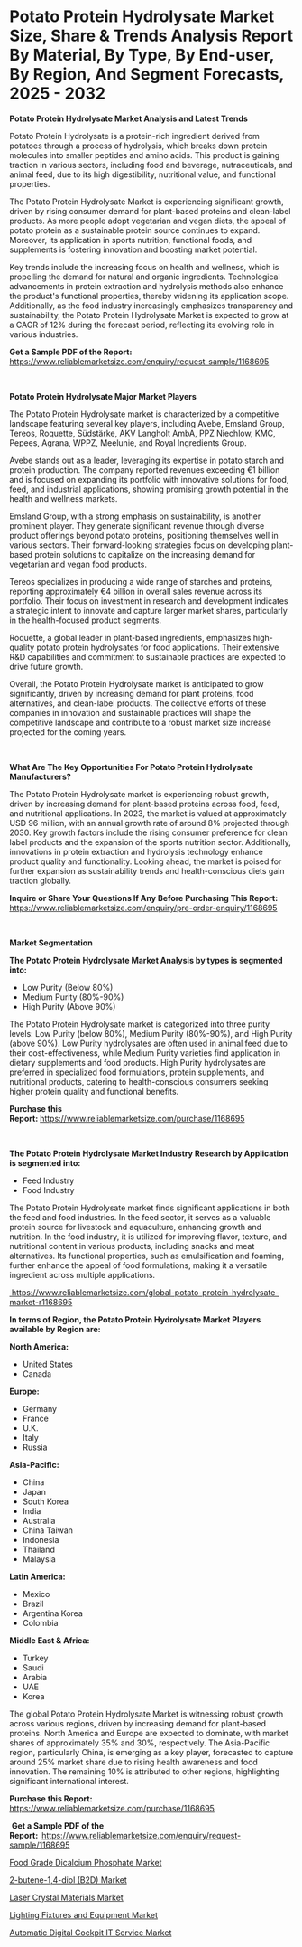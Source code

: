 <p><h1>Potato Protein Hydrolysate Market Size, Share & Trends Analysis Report By Material, By Type, By End-user, By Region, And Segment Forecasts, 2025 - 2032</h1></p><p><strong>Potato Protein Hydrolysate Market Analysis and Latest Trends</strong></p>
<p><p>Potato Protein Hydrolysate is a protein-rich ingredient derived from potatoes through a process of hydrolysis, which breaks down protein molecules into smaller peptides and amino acids. This product is gaining traction in various sectors, including food and beverage, nutraceuticals, and animal feed, due to its high digestibility, nutritional value, and functional properties. </p><p>The Potato Protein Hydrolysate Market is experiencing significant growth, driven by rising consumer demand for plant-based proteins and clean-label products. As more people adopt vegetarian and vegan diets, the appeal of potato protein as a sustainable protein source continues to expand. Moreover, its application in sports nutrition, functional foods, and supplements is fostering innovation and boosting market potential. </p><p>Key trends include the increasing focus on health and wellness, which is propelling the demand for natural and organic ingredients. Technological advancements in protein extraction and hydrolysis methods also enhance the product's functional properties, thereby widening its application scope. Additionally, as the food industry increasingly emphasizes transparency and sustainability, the Potato Protein Hydrolysate Market is expected to grow at a CAGR of 12% during the forecast period, reflecting its evolving role in various industries.</p></p>
<p><strong>Get a Sample PDF of the Report:&nbsp;</strong> <a href="https://www.reliablemarketsize.com/enquiry/request-sample/1168695?utm_campaign=1999&utm_medium=2&utm_source=Github&utm_content=ia&utm_term=29032025&utm_id=potato-protein-hydrolysate">https://www.reliablemarketsize.com/enquiry/request-sample/1168695</a></p>
<p>&nbsp;</p>
<p><strong>Potato Protein Hydrolysate Major Market Players</strong></p>
<p><p>The Potato Protein Hydrolysate market is characterized by a competitive landscape featuring several key players, including Avebe, Emsland Group, Tereos, Roquette, Südstärke, AKV Langholt AmbA, PPZ Niechlow, KMC, Pepees, Agrana, WPPZ, Meelunie, and Royal Ingredients Group. </p><p>Avebe stands out as a leader, leveraging its expertise in potato starch and protein production. The company reported revenues exceeding €1 billion and is focused on expanding its portfolio with innovative solutions for food, feed, and industrial applications, showing promising growth potential in the health and wellness markets.</p><p>Emsland Group, with a strong emphasis on sustainability, is another prominent player. They generate significant revenue through diverse product offerings beyond potato proteins, positioning themselves well in various sectors. Their forward-looking strategies focus on developing plant-based protein solutions to capitalize on the increasing demand for vegetarian and vegan food products.</p><p>Tereos specializes in producing a wide range of starches and proteins, reporting approximately €4 billion in overall sales revenue across its portfolio. Their focus on investment in research and development indicates a strategic intent to innovate and capture larger market shares, particularly in the health-focused product segments.</p><p>Roquette, a global leader in plant-based ingredients, emphasizes high-quality potato protein hydrolysates for food applications. Their extensive R&D capabilities and commitment to sustainable practices are expected to drive future growth.</p><p>Overall, the Potato Protein Hydrolysate market is anticipated to grow significantly, driven by increasing demand for plant proteins, food alternatives, and clean-label products. The collective efforts of these companies in innovation and sustainable practices will shape the competitive landscape and contribute to a robust market size increase projected for the coming years.</p></p>
<p>&nbsp;</p>
<p><strong>What Are The Key Opportunities For Potato Protein Hydrolysate Manufacturers?</strong></p>
<p><p>The Potato Protein Hydrolysate market is experiencing robust growth, driven by increasing demand for plant-based proteins across food, feed, and nutritional applications. In 2023, the market is valued at approximately USD 96 million, with an annual growth rate of around 8% projected through 2030. Key growth factors include the rising consumer preference for clean label products and the expansion of the sports nutrition sector. Additionally, innovations in protein extraction and hydrolysis technology enhance product quality and functionality. Looking ahead, the market is poised for further expansion as sustainability trends and health-conscious diets gain traction globally.</p></p>
<p><strong>Inquire or Share Your Questions If Any Before Purchasing This Report:</strong> <a href="https://www.reliablemarketsize.com/enquiry/pre-order-enquiry/1168695?utm_campaign=1999&utm_medium=2&utm_source=Github&utm_content=ia&utm_term=29032025&utm_id=potato-protein-hydrolysate">https://www.reliablemarketsize.com/enquiry/pre-order-enquiry/1168695</a></p>
<p>&nbsp;</p>
<p><strong>Market Segmentation</strong></p>
<p><strong>The Potato Protein Hydrolysate Market Analysis by types is segmented into:</strong></p>
<p><ul><li>Low Purity (Below 80%)</li><li>Medium Purity (80%-90%)</li><li>High Purity (Above 90%)</li></ul></p>
<p><p>The Potato Protein Hydrolysate market is categorized into three purity levels: Low Purity (below 80%), Medium Purity (80%-90%), and High Purity (above 90%). Low Purity hydrolysates are often used in animal feed due to their cost-effectiveness, while Medium Purity varieties find application in dietary supplements and food products. High Purity hydrolysates are preferred in specialized food formulations, protein supplements, and nutritional products, catering to health-conscious consumers seeking higher protein quality and functional benefits.</p></p>
<p><strong>Purchase this Report:&nbsp;</strong><a href="https://www.reliablemarketsize.com/purchase/1168695?utm_campaign=1999&utm_medium=2&utm_source=Github&utm_content=ia&utm_term=29032025&utm_id=potato-protein-hydrolysate">https://www.reliablemarketsize.com/purchase/1168695</a></p>
<p>&nbsp;</p>
<p><strong>The Potato Protein Hydrolysate Market Industry Research by Application is segmented into:</strong></p>
<p><ul><li>Feed Industry</li><li>Food Industry</li></ul></p>
<p><p>The Potato Protein Hydrolysate market finds significant applications in both the feed and food industries. In the feed sector, it serves as a valuable protein source for livestock and aquaculture, enhancing growth and nutrition. In the food industry, it is utilized for improving flavor, texture, and nutritional content in various products, including snacks and meat alternatives. Its functional properties, such as emulsification and foaming, further enhance the appeal of food formulations, making it a versatile ingredient across multiple applications.</p></p>
<p><a href="https://www.reliablemarketsize.com/global-potato-protein-hydrolysate-market-r1168695?utm_campaign=1999&utm_medium=2&utm_source=Github&utm_content=ia&utm_term=29032025&utm_id=potato-protein-hydrolysate">&nbsp;https://www.reliablemarketsize.com/global-potato-protein-hydrolysate-market-r1168695</a></p>
<p><strong>In terms of Region, the Potato Protein Hydrolysate Market Players available by Region are:</strong></p>
<p>
    <p> <strong> North America: </strong>
        <ul>
            <li>United States</li>
            <li>Canada</li>
        </ul>
        </p> 
    <p> <strong> Europe: </strong>
        <ul>
            <li>Germany</li>
            <li>France</li>
            <li>U.K.</li>
            <li>Italy</li>
            <li>Russia</li>
        </ul>
        </p> 
    <p> <strong> Asia-Pacific: </strong>
        <ul>
            <li>China</li>
            <li>Japan</li>
            <li>South Korea</li>
            <li>India</li>
            <li>Australia</li>
            <li>China Taiwan</li>
            <li>Indonesia</li>
            <li>Thailand</li>
            <li>Malaysia</li>
        </ul>
        </p> 
    <p> <strong> Latin America: </strong>
        <ul>
            <li>Mexico</li>
            <li>Brazil</li>
            <li>Argentina Korea</li>
            <li>Colombia</li>
        </ul>
        </p> 
    <p> <strong> Middle East & Africa: </strong>
        <ul>
            <li>Turkey</li>
            <li>Saudi</li>
            <li>Arabia</li>
            <li>UAE</li>
            <li>Korea</li>
        </ul>
    </p>
    </p>
<p><p>The global Potato Protein Hydrolysate Market is witnessing robust growth across various regions, driven by increasing demand for plant-based proteins. North America and Europe are expected to dominate, with market shares of approximately 35% and 30%, respectively. The Asia-Pacific region, particularly China, is emerging as a key player, forecasted to capture around 25% market share due to rising health awareness and food innovation. The remaining 10% is attributed to other regions, highlighting significant international interest.</p></p>
<p><strong>Purchase this Report: </strong><a href="https://www.reliablemarketsize.com/purchase/1168695?utm_campaign=1999&utm_medium=2&utm_source=Github&utm_content=ia&utm_term=29032025&utm_id=potato-protein-hydrolysate">https://www.reliablemarketsize.com/purchase/1168695</a></p>
<p>&nbsp;<strong>Get a Sample PDF of the Report:&nbsp;&nbsp;</strong><a href="https://www.reliablemarketsize.com/enquiry/request-sample/1168695?utm_campaign=1999&utm_medium=2&utm_source=Github&utm_content=ia&utm_term=29032025&utm_id=potato-protein-hydrolysate">https://www.reliablemarketsize.com/enquiry/request-sample/1168695</a></p>
<p><strong></strong></p>
<p><p><a href="https://github.com/izetajhazuga/Market-Research-Report-List-1/blob/main/food-grade-dicalcium-phosphate-market.md?utm_campaign=1999&utm_medium=2&utm_source=Github&utm_content=ia&utm_term=29032025&utm_id=potato-protein-hydrolysate">Food Grade Dicalcium Phosphate Market</a></p><p><a href="https://github.com/keolalelekr8/Market-Research-Report-List-1/blob/main/2-butene-14-diol-b2d-market.md?utm_campaign=1999&utm_medium=2&utm_source=Github&utm_content=ia&utm_term=29032025&utm_id=potato-protein-hydrolysate">2-butene-1,4-diol (B2D) Market</a></p><p><a href="https://github.com/neilycalanww/Market-Research-Report-List-1/blob/main/laser-crystal-materials-market.md?utm_campaign=1999&utm_medium=2&utm_source=Github&utm_content=ia&utm_term=29032025&utm_id=potato-protein-hydrolysate">Laser Crystal Materials Market</a></p><p><a href="https://github.com/gackesaizaze/Market-Research-Report-List-1/blob/main/lighting-fixtures-and-equipment-market.md?utm_campaign=1999&utm_medium=2&utm_source=Github&utm_content=ia&utm_term=29032025&utm_id=potato-protein-hydrolysate">Lighting Fixtures and Equipment Market</a></p><p><a href="https://github.com/anejaryaan8m/Market-Research-Report-List-1/blob/main/automatic-digital-cockpit-it-service-market.md?utm_campaign=1999&utm_medium=2&utm_source=Github&utm_content=ia&utm_term=29032025&utm_id=potato-protein-hydrolysate">Automatic Digital Cockpit IT Service Market</a></p></p>